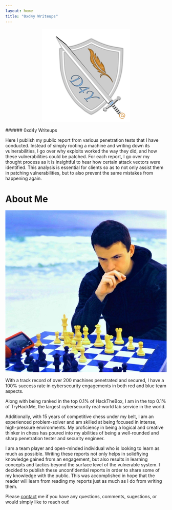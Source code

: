 ```yaml
---
layout: home
title: "0xd4y Writeups"
---
```


<p align="center">
<img src="images/0xd4y-logo-gray-small.png" alt="hi" class="inline"/>
</p>
###### 0xd4y Writeups

Here I publish my public report from various penetration tests that I have conducted. Instead of simply rooting a machine and writing down its vulnerabilities, I go over why exploits worked the way they did, and how these vulnerabilities could be patched. For each report, I go over my thought process as it is insightful to hear how certain attack vectors were identified. This analysis is essential for clients so as to not only assist them in patching vulnerabilities, but to also prevent the same mistakes from happening again. 

# About Me

![Beach Chess](images/beach_chess.jpg#center)

With a track record of over 200 machines penetrated and secured, I have a 100% success rate in cybersecurity engagements in both red and blue team aspects.

Along with being ranked in the top 0.1% of HackTheBox, I am in the top 0.1% of TryHackMe, the largest cybersecurity real-world lab service in the world.

Additionally, with 15 years of competitive chess under my belt, I am an experienced problem-solver and am skilled at being focused in intense, high-pressure environments. My proficiency in being a logical and creative thinker in chess has poured into my abilities of being a well-rounded and sharp penetration tester and security engineer.

I am a team player and open-minded individual who is looking to learn as much as possible. Writing these reports not only helps in solidfiying knowledge gained from an engagement, but also results in learning concepts and tactics beyond the surface level of the vulnerable system. I decided to publish these unconfidential reports in order to share some of my knowledge with the public. This was accomplished in hope that the reader will learn from reading my reports just as much as I do from writing them.  

Please <a href="https://0xd4y.github.io/Writeups/Contact/">contact</a> me if you have any questions, comments, sugestions, or would simply like to reach out!
